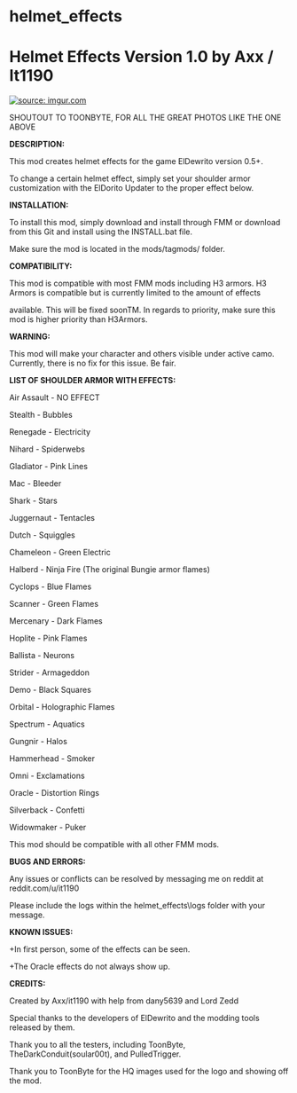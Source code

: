 # helmet_effects
<b>Helmet Effects Version 1.0 by Axx / It1190</b>
========================================

<a href="http://imgur.com/dF2xKYw"><img src="http://i.imgur.com/dF2xKYw.jpg" title="source: imgur.com" /></a>

SHOUTOUT TO TOONBYTE, FOR ALL THE GREAT PHOTOS LIKE THE ONE ABOVE

<b>DESCRIPTION:</b>

This mod creates helmet effects for the game ElDewrito version 0.5+.

To change a certain helmet effect, simply set your shoulder armor customization with the ElDorito Updater to the proper effect below.


<b>INSTALLATION:</b>

To install this mod, simply download and install through FMM or download from this Git and install using the INSTALL.bat file. 

Make sure the mod is located in the mods/tagmods/ folder.

<b>COMPATIBILITY:</b>

This mod is compatible with most FMM mods including H3 armors. H3 Armors is compatible but is currently limited to the amount of effects 

available. This will be fixed soonTM. In regards to priority, make sure this mod is higher priority than H3Armors.

<b>WARNING:</b> 

This mod will make your character and others visible under active camo. Currently, there is no fix for this issue. Be fair.

<b>LIST OF SHOULDER ARMOR WITH EFFECTS:</b>

Air Assault - NO EFFECT

Stealth - Bubbles

Renegade - Electricity

Nihard - Spiderwebs

Gladiator - Pink Lines

Mac - Bleeder

Shark - Stars

Juggernaut - Tentacles

Dutch - Squiggles

Chameleon - Green Electric

Halberd - Ninja Fire (The original Bungie armor flames)

Cyclops - Blue Flames

Scanner - Green Flames

Mercenary - Dark Flames

Hoplite - Pink Flames

Ballista - Neurons

Strider - Armageddon

Demo - Black Squares

Orbital - Holographic Flames

Spectrum - Aquatics

Gungnir - Halos

Hammerhead - Smoker

Omni - Exclamations

Oracle - Distortion Rings

Silverback - Confetti

Widowmaker - Puker

This mod should be compatible with all other FMM mods.

<b>BUGS AND ERRORS:</b>

Any issues or conflicts can be resolved by messaging me on reddit at reddit.com/u/it1190

Please include the logs within the helmet_effects\logs folder with your message.

<b>KNOWN ISSUES:</b>

+In first person, some of the effects can be seen.

+The Oracle effects do not always show up.


<b>CREDITS:</b>

Created by Axx/it1190 with help from dany5639 and Lord Zedd

Special thanks to the developers of ElDewrito and the modding tools released by them.

Thank you to all the testers, including ToonByte, TheDarkConduit(soular00t), and PulledTrigger.

Thank you to ToonByte for the HQ images used for the logo and showing off the mod.
